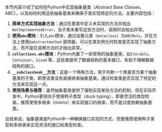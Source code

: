 本节内容介绍了如何在Python中实现抽象基类（Abstract Base Classes, ABC），以及如何利用这些抽象基类来确保子类实现特定的方法。主要内容包括：

1. **简单方式实现抽象方法**：通过在基类中定义未实现的方法并抛出`NotImplementedError`，当子类未重写这些方法时，调用时会抛出异常。
2. **使用`abc`模块**：引入`abc`模块，通过设置元类（`metaclass`）为`ABCMeta`，并在方法上使用`@abstractmethod`
   装饰器，可以在类实例化时检查是否实现了抽象方法，而不是在调用方法时才抛出异常。
3. **`collections.abc`模块**：Python内置了一些常用的抽象基类，如`Iterable`、`Container`、`Sized`
   等，这些类提供了数据结构的基本接口，有助于理解数据结构的接口。
4. **`__subclasshook__`方法**：这是一个特殊方法，用于判断一个类是否为某个抽象基类的子类，即使该类没有直接继承抽象基类。通过检查类是否实现了特定的方法来实现这一点。
5. **使用场景与推荐**：虽然抽象基类提供了强制实现某些方法的机制，但在实际开发中，Python更倾向于使用鸭子类型（duck
   typing），即更灵活的类型检查。推荐使用多继承（mixins）来实现接口的继承，而不是过度依赖抽象基类。

总结来说，抽象基类是Python中一种确保接口实现的方式，但更推荐使用鸭子类型和多继承来实现灵活的接口和类型检查。